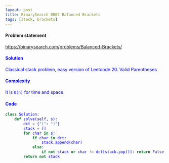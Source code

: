 ```yaml
---
layout: post
title: BinarySearch 0002 Balanced Brackets
tags: [stack, brackets]
---
```


#### Problem statement

<a href="https://binarysearch.com/problems/Balanced-Brackets/"> <font color = blue>https://binarysearch.com/problems/Balanced-Brackets/

#### Solution
Classical stack problem, easy version of Leetcode 20. Valid Parentheses

#### Complexity
It is `O(n)` for time and space.

#### Code
```python
class Solution:
    def solve(self, s):
        dct = {"(": ")"}
        stack = []
        for char in s:
            if char in dct:
                stack.append(char)
            else:
                if not stack or char != dct[stack.pop()]: return False           
        return not stack
```